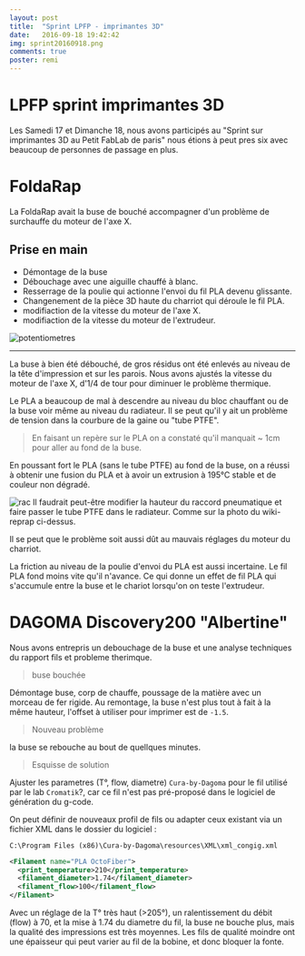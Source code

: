 ```yaml
---
layout: post
title:  "Sprint LPFP - imprimantes 3D"
date:   2016-09-18 19:42:42
img: sprint20160918.png
comments: true
poster: remi
---
```


# LPFP sprint imprimantes 3D
Les Samedi 17 et Dimanche 18, nous avons participés au "Sprint sur imprimantes 3D au Petit FabLab de paris" nous étions à peut pres six avec beaucoup de personnes de passage en plus.

# FoldaRap
La FoldaRap avait la buse de bouché accompagner d'un problème de surchauffe du moteur de l'axe X.

## Prise en main

* Démontage de la buse
* Débouchage avec une aiguille chauffé à blanc.
* Resserrage de la poulie qui actionne l'envoi du fil PLA devenu glissante.
* Changenement de la pièce 3D haute du charriot qui déroule le fil PLA.
* modifiaction de la vitesse du moteur de l'axe X.
* modifiaction de la vitesse du moteur de l'extrudeur.

![potentiometres](http://reprap.org/mediawiki/images/thumb/e/e9/Potentiometers_FoldaRap2-5_2.jpg/400px-Potentiometers_FoldaRap2-5_2.jpg)

---

La buse à bien été débouché, de gros résidus ont été enlevés au niveau de la tête d'impression et sur les parois.
Nous avons ajustés la vitesse du moteur de l'axe X, d'1/4 de tour pour diminuer le problème thermique.

Le PLA a beaucoup de mal à descendre au niveau du bloc chauffant ou de la buse voir même au niveau du radiateur. Il se peut qu'il y ait un problème de tension dans la courbure de la gaine ou "tube PTFE".

>En faisant un repère sur le PLA on a constaté qu'il manquait ~ 1cm pour aller au fond de la buse.

En poussant fort le PLA (sans le tube PTFE) au fond de la buse, on a réussi à obtenir une fusion du PLA et à avoir un extrusion à 195°C stable et de couleur non dégradé.

![rac](http://reprap.org/mediawiki/images/thumb/0/0b/Mondrian3-0_196.JPG/400px-Mondrian3-0_196.JPG)
Il faudrait peut-être modifier la hauteur du raccord pneumatique et faire passer le tube PTFE dans le radiateur. Comme sur la photo du wiki-reprap ci-dessus.

Il se peut que le problème soit aussi dût au mauvais réglages du moteur du charriot.

La friction au niveau de la poulie d'envoi du PLA est aussi incertaine.
Le fil PLA fond moins vite qu'il n'avance.
Ce qui donne un effet de fil PLA qui s'accumule entre la buse et le chariot lorsqu'on on teste l'extrudeur.

# DAGOMA Discovery200 "Albertine"
Nous avons entrepris un debouchage de la buse et une analyse techniques du rapport fils et probleme therimque.

>buse bouchée

Démontage buse, corp de chauffe, poussage de la matière avec un morceau de fer rigide.
Au remontage, la buse n'est plus tout à fait à la même hauteur, l'offset à utiliser pour imprimer est de `-1.5`.


>Nouveau problème

la buse se rebouche au bout de quellques minutes.

>Esquisse de solution

Ajuster les parametres (T°, flow, diametre) `Cura-by-Dagoma` pour le fil utilisé par le lab `Cromatik`?, car ce fil n'est pas pré-proposé dans le logiciel de génération du g-code.

On peut définir de nouveaux profil de fils ou adapter ceux existant via un fichier XML dans le dossier du logiciel :

`C:\Program Files (x86)\Cura-by-Dagoma\resources\XML\xml_congig.xml`

```xml
<Filament name="PLA OctoFiber">
  <print_temperature>210</print_temperature>
  <filament_diameter>1.74</filament_diameter>
  <filament_flow>100</filament_flow>
</Filament>
```

Avec un réglage de la T° très haut (>205°), un ralentissement du débit (flow) à 70, et la mise à 1.74 du diametre du fil, la buse ne bouche plus, mais la qualité
des impressions est très moyennes. Les fils de qualité moindre ont une épaisseur qui peut varier au fil de la bobine, et donc bloquer la fonte.
